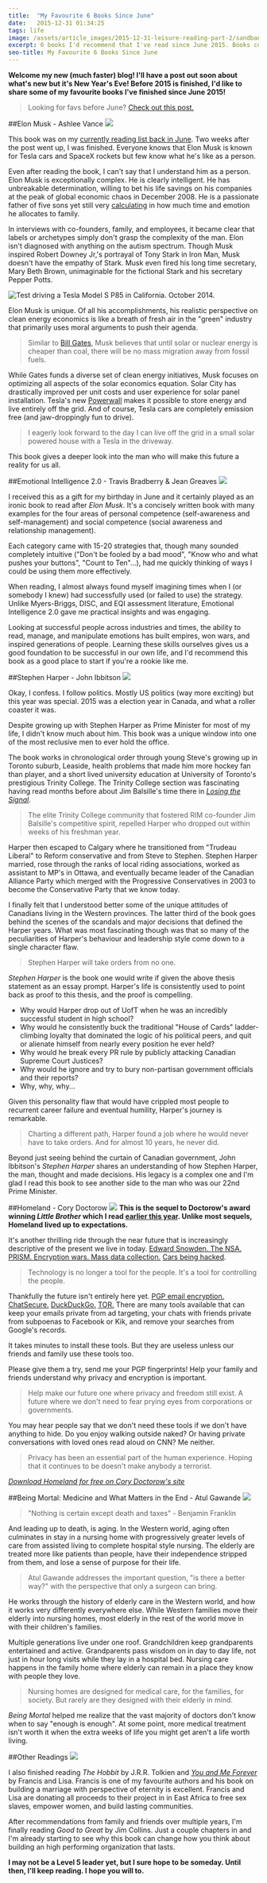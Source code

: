 ```yaml
---
title:  "My Favourite 6 Books Since June"
date:   2015-12-31 01:34:25
tags: life
image: /assets/article_images/2015-12-31-leisure-reading-part-2/sandbanks-books.jpg
excerpt: 6 books I'd recommend that I've read since June 2015. Books covering a real life Tony Stark, the Prime Minister of Canada, death, marriage, and a book about little people in a far away land.
seo-title: My Favourite 6 Books Since June
---
```


**Welcome my new (much faster) blog! I'll have a post out soon about what's new but it's New Year's Eve! Before 2015 is finished, I'd like to share some of my favourite books I've finished since June 2015!**

>Looking for favs before June? [Check out this post.](/blog/leisure-reading-part-1/)

##Elon Musk - Ashlee Vance
![](/assets/article_images/2015-12-31-leisure-reading-part-2/elon-musk-ashlee-vance.jpg)

This book was on my [currently reading list back in June](/blog/leisure-reading-part-1/). Two weeks after the post went up, I was finished. Everyone knows that Elon Musk is known for Tesla cars and SpaceX rockets but few know what he's like as a person.

Even after reading the book, I can't say that I understand him as a person. Elon Musk is exceptionally complex. He is clearly intelligent. He has unbreakable determination, willing to bet his life savings on his companies at the peak of global economic chaos in December 2008. He is a passionate father of five sons yet still very [calculating](http://www.marieclaire.com/sex-love/advice/a5380/millionaire-starter-wife/) in how much time and emotion he allocates to family.

In interviews with co-founders, family, and employees, it became clear that labels or archetypes simply don't grasp the complexity of the man. Elon isn't diagnosed with anything on the autism spectrum. Though Musk inspired Robert Downey Jr,'s portrayal of Tony Stark in Iron Man, Musk doesn't have the empathy of Stark. Musk even fired his long time secretary, Mary Beth Brown, unimaginable for the fictional Stark and his secretary Pepper Potts.

![Test driving a Tesla Model S P85 in California. October 2014.](https://scontent-ord1-1.cdninstagram.com/hphotos-frc/t51.2885-15/e15/10731621_742514089151424_1105265047_n.jpg)

Elon Musk is unique. Of all his accomplishments, his realistic perspective on clean energy economics is like a breath of fresh air in the "green" industry that primarily uses moral arguments to push their agenda. 

>Similar to [Bill Gates](http://www.ted.com/talks/bill_gates), Musk believes that until solar or nuclear energy is cheaper than coal, there will be no mass migration away from fossil fuels.

While Gates funds a diverse set of clean energy initiatives, Musk focuses on optimizing all aspects of the solar economics equation. Solar City has drastically improved per unit costs and user experience for solar panel installation. Tesla's new [Powerwall](https://www.teslamotors.com/powerwall) makes it possible to store energy and live entirely off the grid. And of course, Tesla cars are completely emission free (and jaw-droppingly fun to drive).

>I eagerly look forward to the day I can live off the grid in a small solar powered house with a Tesla in the driveway. 

This book gives a deeper look into the man who will make this future a reality for us all.

##Emotional Intelligence 2.0 - Travis Bradberry &amp; Jean Greaves
![](/assets/article_images/2015-12-31-leisure-reading-part-2/Emotional_Intelligence_2.0-c.jpg)

I received this as a gift for my birthday in June and it certainly played as an ironic book to read after *Elon Musk*. It's a concisely written book with many examples for the four areas of personal competence (self-awareness and self-management) and social competence (social awareness and relationship management).

Each category came with 15-20 strategies that, though many sounded completely intuitive ("Don't be fooled by a bad mood", "Know who and what pushes your buttons", "Count to Ten"...), had me quickly thinking of ways I could be using them more effectively.

When reading, I almost always found myself imagining times when I (or somebody I knew) had successfully used (or failed to use) the strategy. Unlike Myers-Briggs, DISC, and EQI assessment literature, Emotional Intelligence 2.0 gave me practical insights and was engaging.

Looking at successful people across industries and times, the ability to read, manage, and manipulate emotions has built empires, won wars, and inspired generations of people. Learning these skills ourselves gives us a good foundation to be successful in our own life, and I'd recommend this book as a good place to start if you're a rookie like me.

##Stephen Harper - John Ibbitson
![](/assets/article_images/2015-12-31-leisure-reading-part-2/stephen_harper_john_ibbitson.jpg)

Okay, I confess. I follow politics. Mostly US politics (way more exciting) but this year was special. 2015 was a election year in Canada, and what a roller coaster it was.

Despite growing up with Stephen Harper as Prime Minister for most of my life, I didn't know much about him. This book was a unique window into one of the most reclusive men to ever hold the office.

The book works in chronological order through young Steve's growing up in Toronto suburb, Leaside, health problems that made him more hockey fan than player, and a short lived university education at University of Toronto's prestigious Trinity College. The Trinity College section was fascinating having read months before about Jim Balsille's time there in [*Losing the Signal*](/blog/leisure-reading-part-1/).

>The elite Trinity College community that fostered RIM co-founder Jim Balsille's competitive spirit, repelled Harper who dropped out within weeks of his freshman year.

Harper then escaped to Calgary where he transitioned from "Trudeau Liberal" to Reform conservative and from Steve to Stephen. Stephen Harper married, rose through the ranks of local riding associations, worked as assistant to MP's in Ottawa, and eventually became leader of the Canadian Alliance Party which merged with the Progressive Conservatives in 2003 to become the Conservative Party that we know today.

I finally felt that I understood better some of the unique attitudes of Canadians living in the Western provinces. The latter third of the book goes behind the scenes of the scandals and major decisions that defined the Harper years. What was most fascinating though was that so many of the peculiarities of Harper's behaviour and leadership style come down to a single character flaw.

>Stephen Harper will take orders from no one.

*Stephen Harper* is the book one would write if given the above thesis statement as an essay prompt. Harper's life is consistently used to point back as proof to this thesis, and the proof is compelling. 

- Why would Harper drop out of UofT when he was an incredibly successful student in high school? 
- Why would he consistently buck the traditional "House of Cards" ladder-climbing loyalty that dominated the logic of his political peers, and quit or alienate himself from nearly every position he ever held? 
- Why would he break every PR rule by publicly attacking Canadian Supreme Court Justices? 
- Why would he ignore and try to bury non-partisan government officials and their reports?
- Why, why, why...

Given this personality flaw that would have crippled most people to recurrent career failure and eventual humility, Harper's journey is remarkable. 

>Charting a different path, Harper found a job where he would never have to take orders. And for almost 10 years, he never did.

Beyond just seeing behind the curtain of Canadian government, John Ibbitson's *Stephen Harper* shares an understanding of how Stephen Harper, the man, thought and made decisions. His legacy is a complex one and I'm glad I read this book to see another side to the man who was our 22nd Prime Minister.

##Homeland - Cory Doctorow
![](/assets/article_images/2015-12-31-leisure-reading-part-2/homeland_cory_doctorow.jpg)
**This is the sequel to Doctorow's award winning *Little Brother* which I read [earlier this year](/blog/leisure-reading-part-1/). Unlike most sequels, Homeland lived up to expectations.**

It's another thrilling ride through the near future that is increasingly descriptive of the present we live in today. [Edward Snowden. The NSA. PRISM. Encryption wars. Mass data collection.](https://theintercept.com/) [Cars being hacked](http://www.wired.com/2015/07/hackers-remotely-kill-jeep-highway/).

>Technology is no longer a tool for the people. It's a tool for controlling the people.

Thankfully the future isn't entirely here yet. [PGP email encryption.](https://gnupg.org/download/index.html) [ChatSecure.](https://chatsecure.org/) [DuckDuckGo.](https://duckduckgo.com/tour) [TOR.](https://www.torproject.org/) There are many tools available that can keep your emails private from ad targeting, your chats with friends private from subpoenas to Facebook or Kik, and remove your searches from Google's records.

It takes minutes to install these tools. But they are useless unless our friends and family use these tools too.

Please give them a try, send me your PGP fingerprints! Help your family and friends understand why privacy and encryption is important. 

>Help make our future one where privacy and freedom still exist. A future where we don't need to fear prying eyes from corporations or governments.

You may hear people say that we don't need these tools if we don't have anything to hide. Do you enjoy walking outside naked? Or having private conversations with loved ones read aloud on CNN? Me neither.

>Privacy has been an essential part of the human experience. Hoping that it continues to be doesn't make anybody a terrorist.

*[Download Homeland for free on Cory Doctorow's site](http://craphound.com/category/homeland/)*

##Being Mortal&#58; Medicine and What Matters in the End - Atul Gawande
![](/assets/article_images/2015-12-31-leisure-reading-part-2/being-mortal-atul-gawande-c.jpg)

>"Nothing is certain except death and taxes" - Benjamin Franklin

And leading up to death, is aging. In the Western world, aging often culminates in stay in a nursing home with progressively greater levels of care from assisted living to complete hospital style nursing. The elderly are treated more like patients than people, have their independence stripped from them, and lose a sense of purpose for their life. 

>Atul Gawande addresses the important question, "is there a better way?" with the perspective that only a surgeon can bring. 

He works through the history of elderly care in the Western world, and how it works very differently everywhere else. While Western families move their elderly into nursing homes, most elderly in the rest of the world move in with their children's families.

Multiple generations live under one roof. Grandchildren keep grandparents entertained and active. Grandparents pass wisdom on in day to day life, not just in hour long visits while they lay in a hospital bed. Nursing care happens in the family home where elderly can remain in a place they know with people they love.

>Nursing homes are designed for medical care, for the families, for society. But rarely are they designed with their elderly in mind.

*Being Mortal* helped me realize that the vast majority of doctors don't know when to say "enough is enough". At some point, more medical treatment isn't worth it when the extra weeks of life you might get aren't a life worth living.

##Other Readings
![](/assets/article_images/2015-12-31-leisure-reading-part-2/you-and-me-forever-c.png)

I also finished reading *The Hobbit* by J.R.R. Tolkien and [*You and Me Forever*](http://www.youandmeforever.org/) by Francis and Lisa. Francis is one of my favourite authors and his book on building a marriage with perspective of eternity is excellent. Francis and Lisa are donating all proceeds to their project in in East Africa to free sex slaves, empower women, and build lasting communities.

After recommendations from family and friends over multiple years, I'm finally reading *Good to Great* by Jim Collins. Just a couple chapters in and I'm already starting to see why this book can change how you think about building an high performing organization that lasts.

**I may not be a Level 5 leader yet, but I sure hope to be someday. Until then, I'll keep reading. I hope you will to.**
